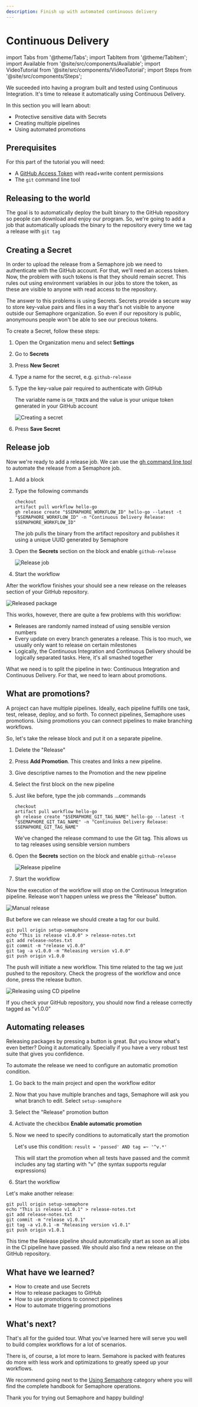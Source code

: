 ```yaml
---
description: Finish up with automated continuous delivery
---
```


# Continuous Delivery

import Tabs from '@theme/Tabs';
import TabItem from '@theme/TabItem';
import Available from '@site/src/components/Available';
import VideoTutorial from '@site/src/components/VideoTutorial';
import Steps from '@site/src/components/Steps';

We suceeded into having a program built and tested using Continuous Integration. It's time to release it automatically using Continuous Delivery.

In this section you will learn about:

- Protective sensitive data with Secrets
- Creating multiple pipelines
- Using automated promotions

## Prerequisites

For this part of the tutorial you will need:

- A [GitHub Access Token](https://github.com/settings/tokens) with read+write content permissions
- The `git` command line tool

## Releasing to the world

The goal is to automatically deploy the built binary to the GitHub repository so people can download and enjoy our program. So, we're going to add a job that automatically uploads the binary to the repository every time we tag a release with `git tag`

## Creating a Secret

In order to upload the release from a Semaphore job we need to authenticate with the GitHub account. For that, we'll need an access token. Now, the problem with such tokens is that they should remain secret. This rules out using environment variables in our jobs to store the token, as these are visible to anyone with read access to the repository.

The answer to this problems is using Secrets. Secrets provide a secure way to store key-value pairs and files in a way that's not visible to anyone outside our Semaphore organization. So even if our repository is public, anonymouns people won't be able to see our precious tokens.

To create a Secret, follow these steps:

<Steps>

1. Open the Organization menu and select **Settings**
2. Go to **Secrets**
3. Press **New Secret**
4. Type a name for the secret, e.g. `github-release`
5. Type the key-value pair required to authenticate with GitHub

    The variable name is `GH_TOKEN` and the value is your unique token generated in your GitHub account

    ![Creating a secret](./img/create-secret.jpg)

6. Press **Save Secret**

</Steps>

## Release job

Now we're ready to add a release job. We can use the [gh command line tool](https://cli.github.com/) to automate the release from a Semaphore job.

<Steps>

1. Add a block
2. Type the following commands

    ```shell title="Release job"
    checkout
    artifact pull workflow hello-go
    gh release create "$SEMAPHORE_WORKFLOW_ID" hello-go --latest -t  "$SEMAPHORE_WORKFLOW_ID" -n "Continuous Delivery Release: $SEMAPHORE_WORKFLOW_ID"
    ```

    The job pulls the binary from the artifact repository and publishes it using a unique UUID generated by Semaphore

3. Open the **Secrets** section on the block and enable `github-release`
   
    ![Release job](./img/release-job-ci.jpg)
    
4. Start the workflow

</Steps>

After the workflow finishes your should see a new release on the releases section of your GitHub repository.

![Released package](./img/release1.jpg)

This works, however, there are quite a few problems with this workflow:

- Releases are randomly named instead of using sensible version numbers
- Every update on every branch generates a release. This is too much, we usually only want to release on certain milestones
- Logically, the Continuous Integration and Continuous Delivery should be logically separated tasks. Here, it's all smashed together

What we need is to split the pipeline in two: Continuous Integration and Continuous Delivery. For that, we need to learn about promotions. 

## What are promotions?

A project can have multiple pipelines. Ideally, each pipeline fulfills one task, test, release, deploy, and so forth. To connect pipelines, Semaphore uses promotions. Using promotions you can connect pipelines to make branching workflows.

So, let's take the release block and put it on a separate pipeline.

<Steps>

1. Delete the "Release"
2. Press **Add Promotion**. This creates and links a new pipeline. 
3. Give descriptive names to the Promotion and the new pipeline
4. Select the first block on the new pipeline
5. Just like before, type the job commands ...commands

    ```shell title="Release job"
    checkout
    artifact pull workflow hello-go
    gh release create "$SEMAPHORE_GIT_TAG_NAME" hello-go --latest -t "$SEMAPHORE_GIT_TAG_NAME" -n "Continuous Delivery Release: $SEMAPHORE_GIT_TAG_NAME"
    ```

    We've changed the release command to use the Git tag. This allows us to tag releases using sensible version numbers

6. Open the **Secrets** section on the block and enable `github-release`

    ![Release pipeline](./img/release2.jpg)

7. Start the workflow

</Steps>

Now the execution of the workflow will stop on the Continuous Integration pipeline. Release won't happen unless we press the "Release" button.

![Manual release](./img/pipeline-manual.jpg)

But before we can release we should create a tag for our build.

```shell title="Creating a tag"
git pull origin setup-semaphore
echo "This is release v1.0.0" > release-notes.txt
git add release-notes.txt
git commit -m "release v1.0.0"
git tag -a v1.0.0 -m "Releasing version v1.0.0"
git push origin v1.0.0
```

The push will initiate a new workflow. This time related to the tag we just pushed to the repository. Check the progress of the workflow and once done, press the release button.

![Releasing using CD pipeline](./img/release3.jpg)

If you check your GitHub repository, you should now find a release correctly tagged as "v1.0.0"

## Automating releases

Releasing packages by pressing a button is great. But you know what's even better? Doing it automatically. Specially if you have a very robust test suite that gives you confidence.

To automate the release we need to configure an automatic promotion condition.

<Steps>

1. Go back to the main project and open the workflow editor
2. Now that you have multiple branches and tags, Semaphore will ask you what branch to edit. Select `setup-semaphore`
3. Select the "Release" promotion button
4. Activate the checkbox **Enable automatic promotion**
5. Now we need to specify conditions to automatically start the promotion

    Let's use this condition: `result = 'passed' AND tag =~ '^v.*'`

    This will start the promotion when all tests have passed and the commit includes any tag starting with "v" (the syntax supports regular expressions)

6. Start the workflow

</Steps>

Let's make another release:

```shell title="Creating a tag"
git pull origin setup-semaphore
echo "This is release v1.0.1" > release-notes.txt
git add release-notes.txt
git commit -m "release v1.0.1"
git tag -a v1.0.1 -m "Releasing version v1.0.1"
git push origin v1.0.1
```

This time the Release pipeline should automatically start as soon as all jobs in the CI pipeline have passed. We should also find a new release on the GitHub repository.

## What have we learned?

- How to create and use Secrets
- How to release packages to GitHub
- How to use promotions to connect pipelines
- How to automate triggering promotions

## What's next?

That's all for the guided tour. What you've learned here will serve you well to build complex workflows for a lot of scenarios.

There is, of course, a lot more to learn. Semahore is packed with features do more with less work and optimizations to greatly speed up your workflows.

We recommend going next to the [Using Semaphore](../../using-semaphore/jobs) category where you will find the complete handbook for Semaphore operations.

Thank you for trying out Semaphore and happy building!
